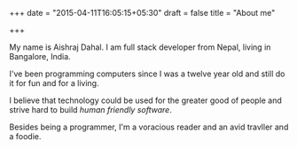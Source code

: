 +++
date = "2015-04-11T16:05:15+05:30"
draft = false
title = "About me"

+++

My name is Aishraj Dahal. I am full stack developer from Nepal, living in Bangalore, India.

I've been programming computers since I was a twelve year old and still do it for fun and for a living.

I believe that technology could be used for the greater good of people and strive hard to build *human friendly software*.

Besides being a programmer, I'm a voracious reader and an avid travller and a foodie.
